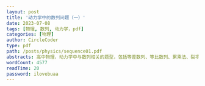 ```yaml
---
layout: post
title: '动力学中的数列问题（一）'
date: 2023-07-08
tags: [物理, 数列, 动力学，pdf]
categories: [物理]
author: CircleCoder
type: pdf
path: /posts/physics/sequence01.pdf
abstracts: 高中物理，动力学中与数列相关的题型，包括等差数列、等比数列、累乘法、裂项相消等。
wordCount: 4577
readTime: 20
password: ilovebuaa
---
```

